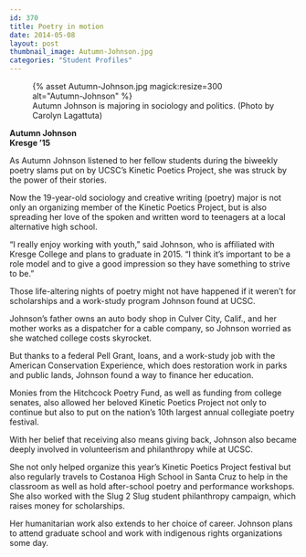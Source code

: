 ```yaml
---
id: 370
title: Poetry in motion
date: 2014-05-08
layout: post
thumbnail_image: Autumn-Johnson.jpg
categories: "Student Profiles"
---
```

<figure class="inline-image right">
{% asset Autumn-Johnson.jpg magick:resize=300 alt="Autumn-Johnson" %}<figcaption>Autumn Johnson is majoring in sociology and politics.  
(Photo by Carolyn Lagattuta)</figcaption></figure>

**Autumn Johnson**  
 **Kresge &#8217;15**

As Autumn Johnson listened to her fellow students during the biweekly poetry slams put on by UCSC&#8217;s Kinetic Poetics Project, she was struck by the power of their stories.

Now the 19-year-old sociology and creative writing (poetry) major is not only an organizing member of the Kinetic Poetics Project, but is also spreading her love of the spoken and written word to teenagers at a local alternative high school.

&#8220;I really enjoy working with youth,&#8221; said Johnson, who is affiliated with Kresge College and plans to graduate in 2015. &#8220;I think it&#8217;s important to be a role model and to give a good impression so they have something to strive to be.&#8221;

Those life-altering nights of poetry might not have happened if it weren&#8217;t for scholarships and a work-study program Johnson found at UCSC.

Johnson&#8217;s father owns an auto body shop in Culver City, Calif., and her mother works as a dispatcher for a cable company, so Johnson worried as she watched college costs skyrocket.

But thanks to a federal Pell Grant, loans, and a work-study job with the American Conservation Experience, which does restoration work in parks and public lands, Johnson found a way to finance her education.

Monies from the Hitchcock Poetry Fund, as well as funding from college senates, also allowed her beloved Kinetic Poetics Project not only to continue but also to put on the nation&#8217;s 10th largest annual collegiate poetry festival.

With her belief that receiving also means giving back, Johnson also became deeply involved in volunteerism and philanthropy while at UCSC.

She not only helped organize this year&#8217;s Kinetic Poetics Project festival but also regularly travels to Costanoa High School in Santa Cruz to help in the classroom as well as hold after-school poetry and performance workshops. She also worked with the Slug 2 Slug student philanthropy campaign, which raises money for scholarships.

Her humanitarian work also extends to her choice of career. Johnson plans to attend graduate school and work with indigenous rights organizations some day.
